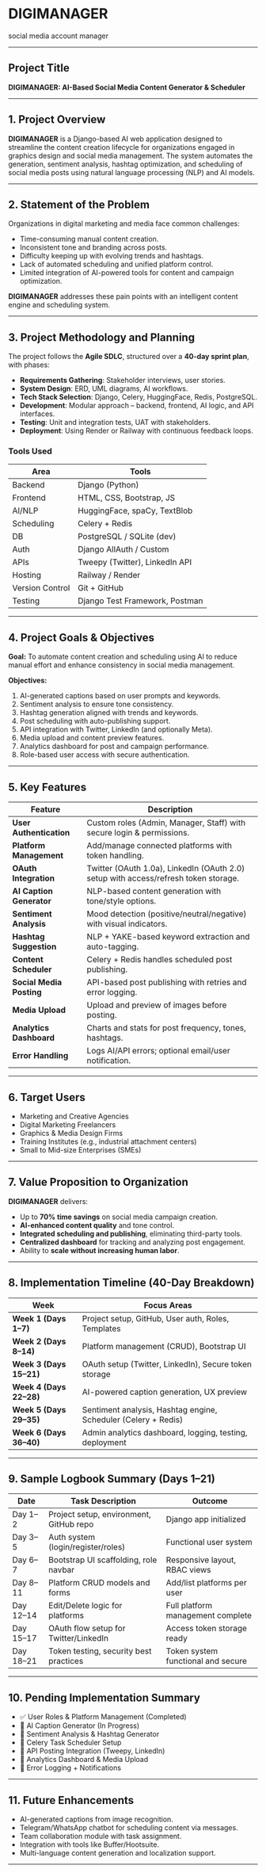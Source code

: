 # DIGIMANAGER
social media account manager

---

## **Project Title**

**DIGIMANAGER: AI-Based Social Media Content Generator & Scheduler**

---

## **1. Project Overview**

**DIGIMANAGER** is a Django-based AI web application designed to streamline the content creation lifecycle for organizations engaged in graphics design and social media management. The system automates the generation, sentiment analysis, hashtag optimization, and scheduling of social media posts using natural language processing (NLP) and AI models.

---

## **2. Statement of the Problem**

Organizations in digital marketing and media face common challenges:

* Time-consuming manual content creation.
* Inconsistent tone and branding across posts.
* Difficulty keeping up with evolving trends and hashtags.
* Lack of automated scheduling and unified platform control.
* Limited integration of AI-powered tools for content and campaign optimization.

**DIGIMANAGER** addresses these pain points with an intelligent content engine and scheduling system.

---

## **3. Project Methodology and Planning**

The project follows the **Agile SDLC**, structured over a **40-day sprint plan**, with phases:

* **Requirements Gathering**: Stakeholder interviews, user stories.
* **System Design**: ERD, UML diagrams, AI workflows.
* **Tech Stack Selection**: Django, Celery, HuggingFace, Redis, PostgreSQL.
* **Development**: Modular approach – backend, frontend, AI logic, and API interfaces.
* **Testing**: Unit and integration tests, UAT with stakeholders.
* **Deployment**: Using Render or Railway with continuous feedback loops.

### Tools Used

| Area            | Tools                          |
| --------------- | ------------------------------ |
| Backend         | Django (Python)                |
| Frontend        | HTML, CSS, Bootstrap, JS       |
| AI/NLP          | HuggingFace, spaCy, TextBlob   |
| Scheduling      | Celery + Redis                 |
| DB              | PostgreSQL / SQLite (dev)      |
| Auth            | Django AllAuth / Custom        |
| APIs            | Tweepy (Twitter), LinkedIn API |
| Hosting         | Railway / Render               |
| Version Control | Git + GitHub                   |
| Testing         | Django Test Framework, Postman |

---

## **4. Project Goals & Objectives**

**Goal:**
To automate content creation and scheduling using AI to reduce manual effort and enhance consistency in social media management.

**Objectives:**

1. AI-generated captions based on user prompts and keywords.
2. Sentiment analysis to ensure tone consistency.
3. Hashtag generation aligned with trends and keywords.
4. Post scheduling with auto-publishing support.
5. API integration with Twitter, LinkedIn (and optionally Meta).
6. Media upload and content preview features.
7. Analytics dashboard for post and campaign performance.
8. Role-based user access with secure authentication.

---

## **5. Key Features**

| Feature                  | Description                                                                         |
| ------------------------ | ----------------------------------------------------------------------------------- |
| **User Authentication**  | Custom roles (Admin, Manager, Staff) with secure login & permissions.               |
| **Platform Management**  | Add/manage connected platforms with token handling.                                 |
| **OAuth Integration**    | Twitter (OAuth 1.0a), LinkedIn (OAuth 2.0) setup with access/refresh token storage. |
| **AI Caption Generator** | NLP-based content generation with tone/style options.                               |
| **Sentiment Analysis**   | Mood detection (positive/neutral/negative) with visual indicators.                  |
| **Hashtag Suggestion**   | NLP + YAKE-based keyword extraction and auto-tagging.                               |
| **Content Scheduler**    | Celery + Redis handles scheduled post publishing.                                   |
| **Social Media Posting** | API-based post publishing with retries and error logging.                           |
| **Media Upload**         | Upload and preview of images before posting.                                        |
| **Analytics Dashboard**  | Charts and stats for post frequency, tones, hashtags.                               |
| **Error Handling**       | Logs AI/API errors; optional email/user notification.                               |

---

## **6. Target Users**

* Marketing and Creative Agencies
* Digital Marketing Freelancers
* Graphics & Media Design Firms
* Training Institutes (e.g., industrial attachment centers)
* Small to Mid-size Enterprises (SMEs)

---

## **7. Value Proposition to Organization**

**DIGIMANAGER** delivers:

* Up to **70% time savings** on social media campaign creation.
* **AI-enhanced content quality** and tone control.
* **Integrated scheduling and publishing**, eliminating third-party tools.
* **Centralized dashboard** for tracking and analyzing post engagement.
* Ability to **scale without increasing human labor**.

---

## **8. Implementation Timeline (40-Day Breakdown)**

| Week                    | Focus Areas                                                    |
| ----------------------- | -------------------------------------------------------------- |
| **Week 1 (Days 1–7)**   | Project setup, GitHub, User auth, Roles, Templates             |
| **Week 2 (Days 8–14)**  | Platform management (CRUD), Bootstrap UI                       |
| **Week 3 (Days 15–21)** | OAuth setup (Twitter, LinkedIn), Secure token storage          |
| **Week 4 (Days 22–28)** | AI-powered caption generation, UX preview                      |
| **Week 5 (Days 29–35)** | Sentiment analysis, Hashtag engine, Scheduler (Celery + Redis) |
| **Week 6 (Days 36–40)** | Admin analytics dashboard, logging, testing, deployment        |

---

## **9. Sample Logbook Summary (Days 1–21)**

| Date      | Task Description                        | Outcome                            |
| --------- | --------------------------------------- | ---------------------------------- |
| Day 1–2   | Project setup, environment, GitHub repo | Django app initialized             |
| Day 3–5   | Auth system (login/register/roles)      | Functional user system             |
| Day 6–7   | Bootstrap UI scaffolding, role navbar   | Responsive layout, RBAC views      |
| Day 8–11  | Platform CRUD models and forms          | Add/list platforms per user        |
| Day 12–14 | Edit/Delete logic for platforms         | Full platform management complete  |
| Day 15–17 | OAuth flow setup for Twitter/LinkedIn   | Access token storage ready         |
| Day 18–21 | Token testing, security best practices  | Token system functional and secure |

---

## **10. Pending Implementation Summary**

* ✅ User Roles & Platform Management (Completed)
* 🔄 AI Caption Generator (In Progress)
* 🔄 Sentiment Analysis & Hashtag Generator
* 🔄 Celery Task Scheduler Setup
* 🔄 API Posting Integration (Tweepy, LinkedIn)
* 🔄 Analytics Dashboard & Media Upload
* 🔄 Error Logging + Notifications

---

## **11. Future Enhancements**

* AI-generated captions from image recognition.
* Telegram/WhatsApp chatbot for scheduling content via messages.
* Team collaboration module with task assignment.
* Integration with tools like Buffer/Hootsuite.
* Multi-language content generation and localization support.

---